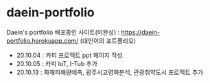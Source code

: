 # daein-portfolio
Daein's portfolio
배포중인 사이트(미완성) : https://daein-portfolio.herokuapp.com/ (대인이의 포트폴리오)

- 20.10.04 : 카피 프로젝트 ppt 페이지 작성
- 20.10.05 : 카피 IoT, I-Tub  추가
- 20.10.13 : 화재피해량예측, 광주시고령화분석, 관광취약도시 프로젝트 추가
